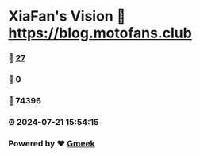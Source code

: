 # XiaFan's Vision :link: https://blog.motofans.club 
### :page_facing_up: [27](https://blog.motofans.club/tag.html) 
### :speech_balloon: 0 
### :hibiscus: 74396 
### :alarm_clock: 2024-07-21 15:54:15 
### Powered by :heart: [Gmeek](https://github.com/Meekdai/Gmeek)
